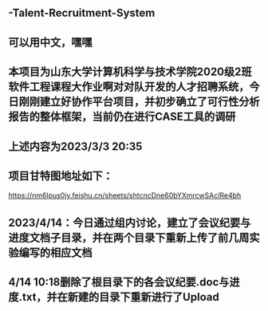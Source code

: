 ## -Talent-Recruitment-System
## 可以用中文，嘿嘿
## 本项目为山东大学计算机科学与技术学院2020级2班软件工程课程大作业啊对对队开发的人才招聘系统，今日刚刚建立好协作平台项目，并初步确立了可行性分析报告的整体框架，当前仍在进行CASE工具的调研
## 上述内容为2023/3/3 20:35

## 项目甘特图地址如下：
https://nm6lpus0jy.feishu.cn/sheets/shtcncDne60bYXmrcwSAclRe4bh

## 2023/4/14：今日通过组内讨论，建立了会议纪要与进度文档子目录，并在两个目录下重新上传了前几周实验编写的相应文档
## 4/14 10:18删除了根目录下的各会议纪要.doc与进度.txt，并在新建的目录下重新进行了Upload
